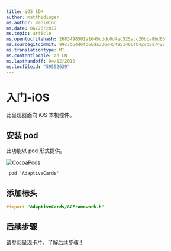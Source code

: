 ```yaml
---
title: iOS SDK
author: matthidinger
ms.author: mahiding
ms.date: 06/26/2017
ms.topic: article
ms.openlocfilehash: 2683498501a1649cddc0d4ec525acc20bba8bd65
ms.sourcegitcommit: 99c7b64d6fc66da336c454951406fb42cd2a7427
ms.translationtype: MT
ms.contentlocale: zh-CN
ms.lasthandoff: 04/12/2019
ms.locfileid: "59552639"
---
```

# <a name="getting-started---ios"></a>入门-iOS

此呈现器面向 iOS 本机控件。

## <a name="install-pod"></a>安装 pod

此功能以 pod 形式提供。

[![CocoaPods](https://img.shields.io/cocoapods/v/AdaptiveCards.svg)](https://cocoapods.org/pods/AdaptiveCards)

```console
 pod 'AdaptiveCards'
```

## <a name="add-header"></a>添加标头

```objective-c
#import "AdaptiveCards/ACFramework.h"
```

## <a name="next-steps"></a>后续步骤

请参阅[呈现卡片](render-a-card.md)，了解后续步骤！